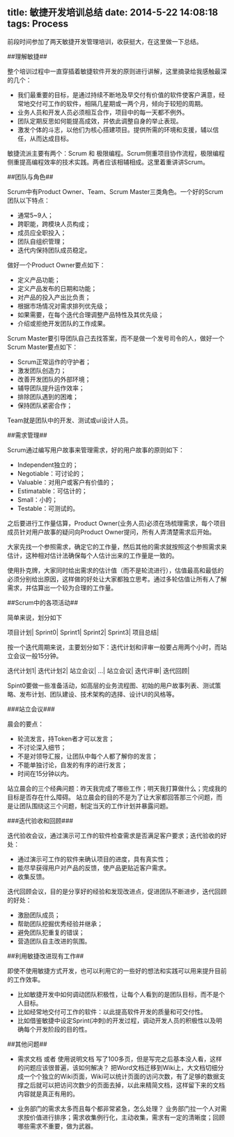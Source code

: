 title: 敏捷开发培训总结
date: 2014-5-22 14:08:18
tags: Process
---
前段时间参加了两天敏捷开发管理培训，收获挺大，在这里做一下总结。

<!--more-->

##理解敏捷##

整个培训过程中一直穿插着敏捷软件开发的原则进行讲解，这里摘录给我感触最深的几个：

- 我们最重要的目标，是通过持续不断地及早交付有价值的软件使客户满意，经常地交付可工作的软件，相隔几星期或一两个月，倾向于较短的周期。
- 业务人员和开发人员必须相互合作，项目中的每一天都不例外。
- 团队定期反思如何能提高成效，并依此调整自身的举止表现。
- 激发个体的斗志，以他们为核心搭建项目。提供所需的环境和支援，辅以信任，从而达成目标。

敏捷流派主要有两个：Scrum 和 极限编程。Scrum侧重项目协作流程，极限编程侧重提高编程效率的技术实践。两者应该相辅相成。这里着重讲讲Scrum。

##团队与角色##

Scrum中有Product Owner、Team、Scrum Master三类角色。一个好的Scrum团队以下特点：

- 通常5~9人；
- 跨职能，跨模块人员构成；
- 成员应全职投入；
- 团队自组织管理；
- 迭代内保持团队成员稳定。

做好一个Product Owner要点如下：

- 定义产品功能；
- 定义产品发布的日期和功能；
- 对产品的投入产出比负责；
- 根据市场情况对需求排列优先级；
- 如果需要，在每个迭代合理调整产品特性及其优先级；
- 介绍或拒绝开发团队的工作成果。

Scrum Master要引导团队自己去找答案，而不是做一个发号司令的人，做好一个Scrum Master要点如下：

- Scrum正常运作的守护者；
- 激发团队创造力；
- 改善开发团队的外部环境；
- 辅导团队提升运作效率；
- 排除团队遇到的困难；
- 保持团队紧密合作；

Team就是团队中的开发、测试或ui设计人员。

##需求管理##

Scrum通过编写用户故事来管理需求，好的用户故事的原则如下：

- Independent独立的；
- Negotiable：可讨论的；
- Valuable：对用户或客户有价值的；
- Estimatable：可估计的；
- Small：小的；
- Testable：可测试的。

之后要进行工作量估算，Product Owner(业务人员)必须在场梳理需求，每个项目成员针对用户故事的疑问向Product Owner提问，所有人弄清楚需求后开始。

大家先找一个参照需求，确定它的工作量，然后其他的需求就按照这个参照需求来估计，这种相对估计法确保每个人估计出来的工作量是一致的。

使用扑克牌，大家同时给出需求的估计值（而不是轮流进行），估值最高和最低的必须分别给出原因，这样做的好处让大家都独立思考。通过多轮估值让所有人了解需求，并估算出一个较为合理的工作量。

##Scrum中的各项活动##

简单来说，划分如下

项目计划|
Sprint0|
Sprint1|
Sprint2|
Sprint3|
项目总结|


按一个迭代周期来说，主要划分如下：迭代计划和评审一般要占用两个小时，而站立会议一般15分钟。

迭代计划1|
迭代计划2|
站立会议|
...|
站立会议|
迭代评审|
迭代回顾|


Spint0要做一些准备活动，如高层的业务流程图、初始的用户故事列表、测试策略、发布计划、团队建设、技术架构的选择、设计UI的风格等。


###站立会议###

晨会的要点：

- 轮流发言，持Token者才可以发言；
- 不讨论深入细节；
- 不是对领导汇报，让团队中每个人都了解你的发言；
- 不能单独讨论，自发的有序的进行发言；
- 时间在15分钟以内。

站立晨会的三个经典问题：昨天我完成了哪些工作；明天我打算做什么；完成我的目标是否存在什么障碍。
站立晨会的目的不是为了让大家都回答那三个问题，而是让团队围绕这三个问题，制定当天的工作计划并暴露问题。

###迭代验收和回顾###

迭代验收会议，通过演示可工作的软件检查需求是否满足客户要求；迭代验收的好处：

- 通过演示可工作的软件来确认项目的进度，具有真实性；
- 能尽早获得用户对产品的反馈，使产品更贴近客户需求。
- 收集反馈。

迭代回顾会议，目的是分享好的经验和发现改进点，促进团队不断进步，迭代回顾的好处：

- 激励团队成员；
- 帮助团队挖掘优秀经验并继承；
- 避免团队犯重复的错误；
- 营造团队自主改进的氛围。


##利用敏捷改进现有工作##

即使不使用敏捷方式开发，也可以利用它的一些好的想法和实践可以用来提升目前的工作效率。

- 比如敏捷开发中如何调动团队积极性，让每个人看到的是团队目标，而不是个人目标。
- 比如经常地交付可工作的软件：以此提高软件开发的质量和可交付性。
- 比如借鉴敏捷中设定Sprint(冲刺)的开发过程，调动开发人员的积极性以及明确每个开发阶段的目的性。


##其他问题##

- 需求文档 或者 使用说明文档 写了100多页，但是写完之后基本没人看，这样的问题应该很普遍，该如何解决？
把Word文档迁移到Wiki上，大文档切细分成一个个独立的Wiki页面，Wiki可以统计页面的访问次数，有了足够的数据支撑之后就可以把访问次数少的页面去掉，以此来精简文档，这样留下来的文档内容就是真正有用的。


- 业务部门的需求太多而且每个都非常紧急，怎么处理？
业务部门拉一个人对需求按价值进行排序；需求收集例行化，主动收集，需求有一定的清晰度；回顾哪些需求不重要，做为武器。